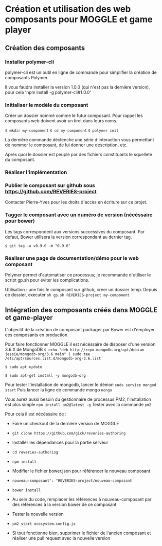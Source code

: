 # Création et utilisation des web composants pour MOGGLE et game player

## Création des composants
### Installer polymer-cli

polymer-cli est un outil en ligne de commande pour simplifier la création de composants Polymer. 

Il vous faudra installer la version 1.0.0 (qui n'est pas la dernière version), pour cela 
'npm install -g polymer-cli#1.0.0'

### Initialiser le modèle du composant

Créer un dossier nommé comme le futur composant. Pour rappel les composants web doivent avoir un tiret dans leurs noms. 

`$ mkdir my-component`
`$ cd my-component`
`$ polymer init`

La dernière commande déclenche une série d'interaction vous permettant de nommer le composant, de lui donner une description, etc.

Après quoi le dossier est peuplé par des fichiers constituants le squellete du composant.

### Réaliser l'implémentation

### Publier le composant sur github sous https://github.com/REVERIES-project

Contacter Pierre-Yves pour les droits d'accès en écriture sur ce projet. 

### Tagger le composant avec un numéro de version (nécéssaire pour bower)

Les tags correspondent aux versions successives du composant. Par defaut, Bower utilisera la version correspondant au dernier tag.

`$ git tag -a v0.9.0 -m "0.9.0"`

### Réaliser une page de documentation/démo pour le web composant

Polymer permet d'automatiser ce processus; je recommande d'utiliser le script gp.sh pour éviter les complications. 

Utilisation : une fois le composant sur github, créer un dossier temp. Depuis ce dossier, executer 
`sh gp.sh REVERIES-project my-component`

## Intégration des composants créés dans MOGGLE et game-player



L'objectif de la création de composant packager par Bower est d'employer ces composants en production. 

Pour faire fonctionner MOGGLE il est nécéssaire de disposer d'une version 3.6.X de MongoDB
`$ echo "deb http://repo.mongodb.org/apt/debian jessie/mongodb-org/3.6 main" | sudo tee /etc/apt/sources.list.d/mongodb-org-3.6.list`

`$ sudo apt update`

`$ sudo apt-get install -y mongodb-org`

Pour tester l'installation de mongodb, lancer le démon 
`sudo service mongod start`
Puis lancer la ligne de commande mongo
`mongo`

Vous aurez aussi besoin du gestionnaire de processus PM2, l'installation est plus simple
`npm install pm2@latest -g`
Tester avec la commande `pm2`



Pour cela il est nécéssaire de  : 
* Faire un checkout de la dernière version de MOGGLE 
 * `git clone https://github.com/gick/reveries-authoring`

* Installer les dépendances pour la partie serveur 
 * `cd reveries-authoring`
 * `npm install`

* Modifier le fichier bower.json pour référencer le nouveau composant
 * `nouveau-composant": "REVERIES-project/nouveau-composant`
 * `bower install`

* Au sein du code, remplacer les références à nouveau-composant par des références à la version bower de ce composant

* Tester la nouvelle version
 * `pm2 start ecosystem.config.js`

* Si tout fonctionne bien, supprimer le fichier de l'ancien composant et réaliser une pull request avec la nouvelle version



